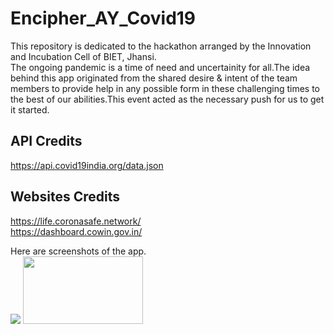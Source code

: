 # Encipher_AY_Covid19
This repository is dedicated to the hackathon arranged by the Innovation and Incubation Cell of BIET, Jhansi. <br>
The ongoing pandemic is a time of need and uncertainity for all.The idea behind this app originated from the shared desire & intent of the team members to provide help in any possible form in these challenging times to the best of our abilities.This event acted as the necessary push for us to get it started.  

## API Credits <br>
https://api.covid19india.org/data.json

## Websites Credits <br>
https://life.coronasafe.network/ <br>
https://dashboard.cowin.gov.in/

Here are screenshots of the app. <br>
<img src="https://github.com/gargdev/Encipher_AY_Covid19/blob/main/app/Phone%20Wallpaper%20Mockup%20Instagram%20Story%20Design.gif"/>
<img src="https://github.com/gargdev/Encipher_AY_Covid19/blob/main/app/Blue%20Phone%20Text%20Message%20Instagram%20Reel%20Video%20.png" style="width:192px;height:108px;"/>

